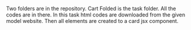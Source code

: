 Two folders are in the repository.
Cart Folded is the task folder.
All the codes are in there.
In this task html codes are downloaded from the given model website.
Then all elements are created to a card jsx component.
